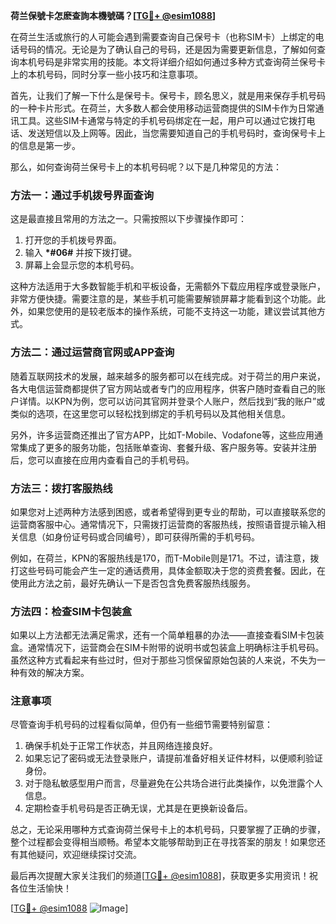 **荷兰保號卡怎麽查詢本機號碼？[[TG💪+ @esim1088](https://t.me/s/esim1088)]**

在荷兰生活或旅行的人可能会遇到需要查询自己保号卡（也称SIM卡）上绑定的电话号码的情况。无论是为了确认自己的号码，还是因为需要更新信息，了解如何查询本机号码是非常实用的技能。本文将详细介绍如何通过多种方式查询荷兰保号卡上的本机号码，同时分享一些小技巧和注意事项。

首先，让我们了解一下什么是保号卡。保号卡，顾名思义，就是用来保存手机号码的一种卡片形式。在荷兰，大多数人都会使用移动运营商提供的SIM卡作为日常通讯工具。这些SIM卡通常与特定的手机号码绑定在一起，用户可以通过它拨打电话、发送短信以及上网等。因此，当您需要知道自己的手机号码时，查询保号卡上的信息是第一步。

那么，如何查询荷兰保号卡上的本机号码呢？以下是几种常见的方法：

### 方法一：通过手机拨号界面查询

这是最直接且常用的方法之一。只需按照以下步骤操作即可：

1. 打开您的手机拨号界面。
2. 输入 **\*#06#** 并按下拨打键。
3. 屏幕上会显示您的本机号码。

这种方法适用于大多数智能手机和平板设备，无需额外下载应用程序或登录账户，非常方便快捷。需要注意的是，某些手机可能需要解锁屏幕才能看到这个功能。此外，如果您使用的是较老版本的操作系统，可能不支持这一功能，建议尝试其他方式。

### 方法二：通过运营商官网或APP查询

随着互联网技术的发展，越来越多的服务都可以在线完成。对于荷兰的用户来说，各大电信运营商都提供了官方网站或者专门的应用程序，供客户随时查看自己的账户详情。以KPN为例，您可以访问其官网并登录个人账户，然后找到“我的账户”或类似的选项，在这里您可以轻松找到绑定的手机号码以及其他相关信息。

另外，许多运营商还推出了官方APP，比如T-Mobile、Vodafone等，这些应用通常集成了更多的服务功能，包括账单查询、套餐升级、客户服务等。安装并注册后，您可以直接在应用内查看自己的手机号码。

### 方法三：拨打客服热线

如果您对上述两种方法感到困惑，或者希望得到更专业的帮助，可以直接联系您的运营商客服中心。通常情况下，只需拨打运营商的客服热线，按照语音提示输入相关信息（如身份证号码或合同编号），即可获得所需的手机号码。

例如，在荷兰，KPN的客服热线是170，而T-Mobile则是171。不过，请注意，拨打这些号码可能会产生一定的通话费用，具体金额取决于您的资费套餐。因此，在使用此方法之前，最好先确认一下是否包含免费客服热线服务。

### 方法四：检查SIM卡包装盒

如果以上方法都无法满足需求，还有一个简单粗暴的办法——直接查看SIM卡包装盒。通常情况下，运营商会在SIM卡附带的说明书或包装盒上明确标注手机号码。虽然这种方式看起来有些过时，但对于那些习惯保留原始包装的人来说，不失为一种有效的解决方案。

### 注意事项

尽管查询手机号码的过程看似简单，但仍有一些细节需要特别留意：

1. 确保手机处于正常工作状态，并且网络连接良好。
2. 如果忘记了密码或无法登录账户，请提前准备好相关证件材料，以便顺利验证身份。
3. 对于隐私敏感型用户而言，尽量避免在公共场合进行此类操作，以免泄露个人信息。
4. 定期检查手机号码是否正确无误，尤其是在更换新设备后。

总之，无论采用哪种方式查询荷兰保号卡上的本机号码，只要掌握了正确的步骤，整个过程都会变得相当顺畅。希望本文能够帮助到正在寻找答案的朋友！如果您还有其他疑问，欢迎继续探讨交流。

最后再次提醒大家关注我们的频道[[TG💪+ @esim1088](https://t.me/s/esim1088)]，获取更多实用资讯！祝各位生活愉快！

[[TG💪+ @esim1088](https://t.me/s/esim1088) ![Image](https://i.postimg.cc/4NQfJmqS/Snipaste-2025-05-13-00-14-12.png)]